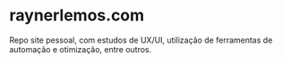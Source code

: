 # raynerlemos.com
Repo site pessoal, com estudos de UX/UI, utilização de ferramentas de automação e otimização, entre outros.
